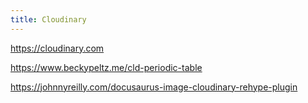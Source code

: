 ```yaml
---
title: Cloudinary
---
```


https://cloudinary.com

https://www.beckypeltz.me/cld-periodic-table

https://johnnyreilly.com/docusaurus-image-cloudinary-rehype-plugin
